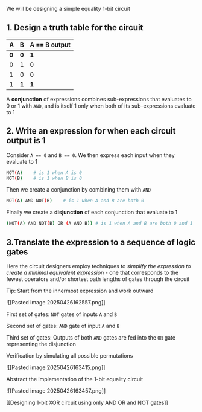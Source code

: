We will be designing a simple equality 1-bit circuit
## 1. Design a truth table for the circuit

| A     | B     | A == B output |
| ----- | ----- | ------------- |
| **0** | **0** | **1**         |
| 0     | 1     | 0             |
| 1     | 0     | 0             |
| **1**     | **1**     | **1**             |
A **conjunction** of expressions combines sub-expressions that evaluates to 0 or 1 with `AND`, and is itself 1 only when both of its sub-expressions evaluate to 1

## 2. Write an expression for when each circuit output is 1

 Consider `A == 0` and `B == 0`. We then express each input  when they evaluate to 1

```bash
NOT(A)    # is 1 when A is 0
NOT(B)    # is 1 when B is 0
```

Then we create a conjunction by combining them with `AND`

```bash
NOT(A) AND NOT(B)    # is 1 when A and B are both 0
```

Finally we create a **disjunction** of each conjunction that evaluate to 1

```bash
(NOT(A) AND NOT(B) OR (A AND B)) # is 1 when A and B are both 0 and 1
```

## 3.Translate the expression to a sequence of logic gates

Here the circuit designers employ techniques to *simplify the expression to create a minimal equivalent expression* - one that corresponds to the fewest operators and/or shortest path lengths of gates through the circuit

Tip: Start from the innermost expression and work outward

![[Pasted image 20250426162557.png]]

First set of gates: `NOT` gates of inputs `A` and `B`

Second set of gates: `AND` gate of input `A` and `B`

Third set of gates: Outputs of both `AND` gates are fed into the `OR` gate representing the disjunction

Verification by simulating all possible permutations

![[Pasted image 20250426163415.png]]

Abstract the implementation of the 1-bit equality circuit

![[Pasted image 20250426163457.png]]


[[Designing 1-bit XOR circuit using only AND OR and NOT gates]]


